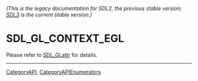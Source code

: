 ###### (This is the legacy documentation for SDL2, the previous stable version; [SDL3](https://wiki.libsdl.org/SDL3/) is the current stable version.)
# SDL_GL_CONTEXT_EGL

Please refer to [SDL_GLattr](SDL_GLattr) for details.

----
[CategoryAPI](CategoryAPI), [CategoryAPIEnumerators](CategoryAPIEnumerators)


